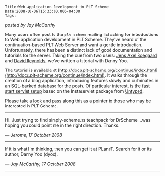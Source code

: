 
    Title:Web Application Development in PLT Scheme
    Date:2008-10-06T15:33:00.006-04:00
    Tags:

*posted by Jay McCarthy*

Many users often post to the `plt-scheme` mailing list asking for introductions to Web application development in PLT Scheme. They've heard of the continuation-based PLT Web Server and want a gentle introduction. Unfortunately, there has been a distinct lack of good documentation and tutorials for the server. Taking the cue from two users: [Jens Axel Soegaard](http://www.scheme.dk/blog/2007/01/introduction-to-web-development-with.html) and [David Reynolds](http://alwaysmovefast.com/category/plt-scheme/), we've written a tutorial with Danny Yoo.

The tutorial is available at [http://docs.plt-scheme.org/continue/index.html](http://docs.plt-scheme.org/continue/index.html). It walks through the creation of a blog application, introducing features slowly and culminates in an SQL-backed database for the posts. Of particular interest, is the [fast start servlet setup](http://docs.plt-scheme.org/web-server/insta.html) based on the Instaservlet package from [Untyped](http://www.untyped.com/).

Please take a look and pass along this as a pointer to those who may be interested in PLT Scheme.

<!-- more -->



* * *

Hi. Just trying to find simply-scheme.ss teachpack for DrScheme....was hoping you could point me in the right direction. Thanks.

— *Jerome, 17 October 2008*

* * *

If it is what I'm thinking, then you can get it at PLaneT. Search for it or its author, Danny Yoo (dyoo).

— *Jay McCarthy, 17 October 2008*

* * *

